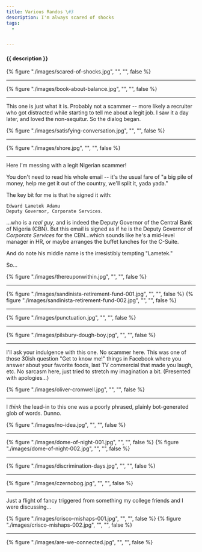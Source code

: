 ```yaml
---
title: Various Randos \#3
description: I'm always scared of shocks
tags:
  - 


---
```


<h4 class="subTitle">{{ description }}</h4>

{% figure "./images/scared-of-shocks.jpg", "", "", false %}

<hr />

{% figure "./images/book-about-balance.jpg", "", "", false %}

<hr />

This one is just what it is.  Probably not a scammer -- more likely a recruiter who got distracted
while starting to tell me about a legit job.  I saw it a day later, and loved the non-sequitur.  So the dialog began.

{% figure "./images/satisfying-conversation.jpg", "", "", false %}

<hr />

{% figure "./images/shore.jpg", "", "", false %}

<hr />

Here I'm messing with a legit Nigerian scammer!

You don't need to read his whole email -- it's the usual fare of "a big pile of money, help me get it out of the country, we'll split it, yada yada."

The key bit for me is that he signed it with:

    Edward Lametek Adamu
    Deputy Governor, Corporate Services.

...who is a *real guy*, and is indeed the Deputy Governor of the Central Bank of Nigeria (CBN).  But this email is signed as if he is the Deputy Governor of *Corporate Services* for the CBN...which sounds like he's a mid-level manager in HR, or maybe arranges the buffet lunches for the C-Suite.  

And do note his middle name is the irresistibly tempting "Lametek."

So...

{% figure "./images/thereuponwithin.jpg", "", "", false %}

<hr />

{% figure "./images/sandinista-retirement-fund-001.jpg", "", "", false %}
{% figure "./images/sandinista-retirement-fund-002.jpg", "", "", false %}

<hr />

{% figure "./images/punctuation.jpg", "", "", false %}

<hr />

{% figure "./images/pilsbury-dough-boy.jpg", "", "", false %}

<hr />

I'll ask your indulgence with this one.  No scammer here.  This was one of those 30ish question "Get to know me!" things in Facebook
where you answer about your favorite foods, last TV commercial that made you laugh, etc.  No sarcasm here, just tried to stretch
my imagination a bit.  (Presented with apologies...)

{% figure "./images/oliver-cromwell.jpg", "", "", false %}

<hr />

I *think* the lead-in to this one was a poorly phrased, plainly bot-generated glob of words.  Dunno.

{% figure "./images/no-idea.jpg", "", "", false %}

<hr />

{% figure "./images/dome-of-night-001.jpg", "", "", false %}
{% figure "./images/dome-of-night-002.jpg", "", "", false %}

<hr />

{% figure "./images/discrimination-days.jpg", "", "", false %}

<hr />

{% figure "./images/czernobog.jpg", "", "", false %}

<hr />

Just a flight of fancy triggered from something my college friends and I were discussing...

{% figure "./images/crisco-mishaps-001.jpg", "", "", false %}
{% figure "./images/crisco-mishaps-002.jpg", "", "", false %}



<hr />

{% figure "./images/are-we-connected.jpg", "", "", false %}


